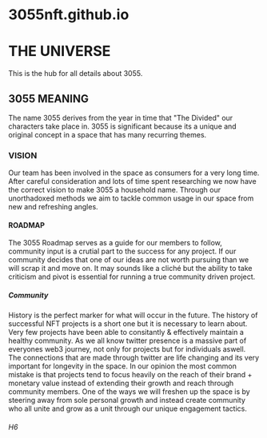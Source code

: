 # 3055nft.github.io
# THE UNIVERSE
This is the hub for all details about 3055. 
## 3055 MEANING
The name 3055 derives from the year in time that "The Divided" our characters take place in. 3055 is significant because its a unique and original concept in a space that has many recurring themes. 
### VISION
Our team has been involved in the space as consumers for a very long time. After careful consideration and lots of time spent researching we now have the correct vision to make 3055 a household name. Through our unorthadoxed methods we aim to tackle common usage in our space from new and refreshing angles. 
#### ROADMAP
The 3055 Roadmap serves as a guide for our members to follow, community input is a crutial part to the success for any project. If our community decides that one of our ideas are not worth pursuing than we will scrap it and move on. It may sounds like a cliché but the ability to take criticism and pivot is essential for running a true community driven project. 
##### Community
History is the perfect marker for what will occur in the future. The history of successful NFT projects is a short one but it is necessary to learn about. Very few projects have been able to consitantly & effectively maintain a healthy community. As we all know twitter presence is a massive part of everyones web3 journey, not only for projects but for individuals aswell. The connections that are made through twitter are life changing and its very important for longevity in the space. In our opinion the most common mistake is that projects tend to focus heavily on the reach of their brand + monetary value instead of extending their growth and reach through community members. One of the ways we will freshen up the space is by steering away from sole personal growth and instead create community who all unite and grow as a unit through our unique engagement tactics.
###### H6
